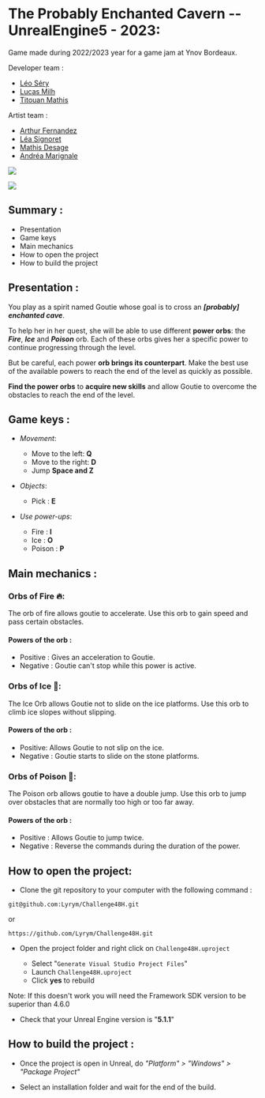 # The Probably Enchanted Cavern -- UnrealEngine5 - 2023: 
Game made during 2022/2023 year for a game jam at Ynov Bordeaux.

Developer team :

- [Léo Séry](https://github.com/LeoSery)
- [Lucas Milh](https://github.com/Okaeri-nasaii)
- [Titouan Mathis](https://github.com/Lyrym)

Artist team :

- [Arthur Fernandez](https://www.artstation.com/arthurfernandez3d1)
- [Léa Signoret](https://www.artstation.com/leacide)
- [Mathis Desage](https://www.artstation.com/mathis_desage16)
- [Andréa Marignale](https://www.artstation.com/arthurfernandez3d1)

![](https://i.imgur.com/v1VrlOS.jpg)

![](https://i.imgur.com/CZqXuBS.jpg)

## Summary :

- Presentation
- Game keys
- Main mechanics
- How to open the project
- How to build the project

## Presentation :

You play as a spirit named Goutie whose goal is to cross an ***[probably] enchanted cave***.

To help her in her quest, she will be able to use different **power orbs**: the ***Fire***, ***Ice*** and ***Poison*** orb. Each of these orbs gives her a specific power to continue progressing through the level.

But be careful, each power **orb brings its counterpart**. Make the best use of the available powers to reach the end of the level as quickly as possible.

**Find the power orbs** to **acquire new skills** and allow Goutie to overcome the obstacles to reach the end of the level.

## Game keys :

- *Movement*:
    - Move to the left: **Q**
    - Move to the right: **D**
    - Jump **Space and Z**

- *Objects*:
    -  Pick : **E**

- *Use power-ups*:
    - Fire : **I**
    - Ice : **O**
    - Poison : **P**

## Main mechanics : 

### Orbs of Fire 🔥:

The orb of fire allows goutie to accelerate. Use this orb to gain speed and pass certain obstacles.

#### **Powers of the orb :**

- Positive : Gives an acceleration to Goutie.
- Negative : Goutie can't stop while this power is active.

### Orbs of Ice 🧊:

The Ice Orb allows Goutie not to slide on the ice platforms. Use this orb to climb ice slopes without slipping.

#### **Powers of the orb :**

- Positive: Allows Goutie to not slip on the ice.
- Negative : Goutie starts to slide on the stone platforms.

### Orbs of Poison 🧪:

The Poison orb allows goutie to have a double jump. Use this orb to jump over obstacles that are normally too high or too far away.

#### **Powers of the orb :**

- Positive : Allows Goutie to jump twice.
- Negative : Reverse the commands during the duration of the power.

## How to open the project:

- Clone the git repository to your computer with the following command :
```
git@github.com:Lyrym/Challenge48H.git
```
or 
```
https://github.com/Lyrym/Challenge48H.git
```

- Open the project folder and right click on `Challenge48H.uproject`

    - Select "`Generate Visual Studio Project Files`"
    - Launch `Challenge48H.uproject`
    - Click **yes** to rebuild

Note: If this doesn't work you will need the Framework SDK version to be superior than 4.6.0
    
    

- Check that your Unreal Engine version is "**5.1.1**"

## How to build the project : 

- Once the project is open in Unreal, do *"Platform" > "Windows" > "Package Project"*

- Select an installation folder and wait for the end of the build.
